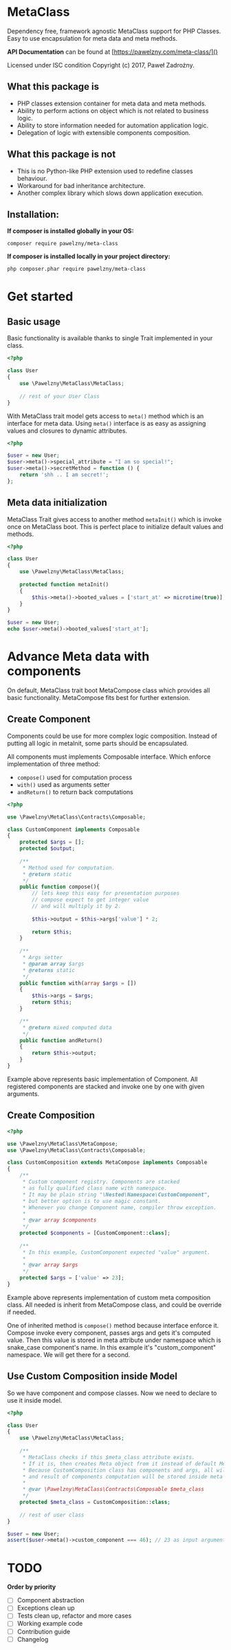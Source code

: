 # MetaClass

Dependency free, framework agnostic MetaClass support for PHP Classes.
Easy to use encapsulation for meta data and meta methods.

**API Documentation** can be found at [https://pawelzny.com/meta-class/]()

Licensed under ISC condition Copyright (c) 2017, Paweł Zadrożny.

## What this package is

* PHP classes extension container for meta data and meta methods.
* Ability to perform actions on object which is not related to business logic.
* Ability to store information needed for automation application logic.
* Delegation of logic with extensible components composition.

## What this package is not

* This is no Python-like PHP extension used to redefine classes behaviour.
* Workaround for bad inheritance architecture.
* Another complex library which slows down application execution.

## Installation:

**If composer is installed globally in your OS:**
```
composer require pawelzny/meta-class
```

**If composer is installed locally in your project directory:**
```
php composer.phar require pawelzny/meta-class
```

# Get started

## Basic usage

Basic functionality is available thanks to single Trait implemented in your class.

```php
<?php

class User
{
    use \Pawelzny\MetaClass\MetaClass;
    
    // rest of your User Class
}
```

With MetaClass trait model gets access to `meta()` method which is an interface for meta data.
Using `meta()` interface is as easy as assigning values and closures to dynamic attributes.

```php
<?php

$user = new User;
$user->meta()->special_attribute = "I am so special!";
$user->meta()->secretMethod = function () {
    return 'shh .. I am secret!';
};
```

## Meta data initialization

MetaClass Trait gives access to another method `metaInit()` which is invoke once on MetaClass boot.
This is perfect place to initialize default values and methods.

```php
<?php

class User
{
    use \Pawelzny\MetaClass\MetaClass;
    
    protected function metaInit()
    {
        $this->meta()->booted_values = ['start_at' => microtime(true)];
    }
}

$user = new User;
echo $user->meta()->booted_values['start_at'];
```


# Advance Meta data with components

On default, MetaClass trait boot MetaCompose class which provides all basic
functionality. MetaCompose fits best for further extension.

## Create Component

Components could be use for more complex logic composition. 
Instead of putting all logic in metaInit, some parts should be encapsulated.

All components must implements Composable interface.
Which enforce implementation of three method:

* `compose()` used for computation process
* `with()` used as arguments setter
* `andReturn()` to return back computations


```php
<?php

use \Pawelzny\MetaClass\Contracts\Composable;

class CustomComponent implements Composable
{
    protected $args = [];
    protected $output;
    
    /**
     * Method used for computation.
     * @return static
     */
    public function compose(){
        // lets keep this easy for presentation purposes
        // compose expect to get integer value
        // and will multiply it by 2.
        
        $this->output = $this->args['value'] * 2;
        
        return $this;
    }
    
    /**
     * Args setter
     * @param array $args
     * @returns static
     */
    public function with(array $args = [])
    {
        $this->args = $args;
        return $this;
    }

    /**
     * @return mixed computed data
     */
    public function andReturn()
    {
        return $this->output;
    }
}
```

Example above represents basic implementation of Component.
All registered components are stacked and invoke one by one with given arguments.

## Create Composition

```php
<?php

use \Pawelzny\MetaClass\MetaCompose;
use \Pawelzny\MetaClass\Contracts\Composable;

class CustomComposition extends MetaCompose implements Composable
{
    /**
     * Custom component registry. Components are stacked 
     * as fully qualified class name with namespace.
     * It may be plain string "\Nested\Namespace\CustomComponent",
     * but better option is to use magic constant. 
     * Whenever you change Component name, compiler throw exception.
     * 
     * @var array $components
     */
    protected $components = [CustomComponent::class];
    
    /**
     * In this example, CustomComponent expected "value" argument.
     * 
     * @var array $args
     */
    protected $args = ['value' => 23];
}
```

Example above represents implementation of custom meta composition class.
All needed is inherit from MetaCompose class, and could be override if needed.

One of inherited method is `compose()` method because interface enforce it.
Compose invoke every component, passes args and gets it's computed value.
Then this value is stored in meta attribute under namespace which is snake_case component's name.
In this example it's "custom_component" namespace. We will get there for a second.

## Use Custom Composition inside Model

So we have component and compose classes. Now we need to declare to use it inside model.

```php
<?php

class User
{
    use \Pawelzny\MetaClass\MetaClass;
    
    /**
     * MetaClass checks if this $meta_class attribute exists.
     * If it is, then creates Meta object from it instead of default MetaCompose class.
     * Because CustomComposition class has components and args, all will be invoke one by one
     * and result of components computation will be stored inside meta object.
     * 
     * @var \Pawelzny\MetaClass\Contracts\Composable $meta_class
     */
    protected $meta_class = CustomComposition::class;
    
    // rest of user class
}

$user = new User;
assert($user->meta()->custom_component === 46); // 23 as input argument multiply by 2
```

# TODO

**Order by priority**

- [ ] Component abstraction
- [ ] Exceptions clean up
- [ ] Tests clean up, refactor and more cases
- [ ] Working example code 
- [ ] Contribution guide
- [ ] Changelog
